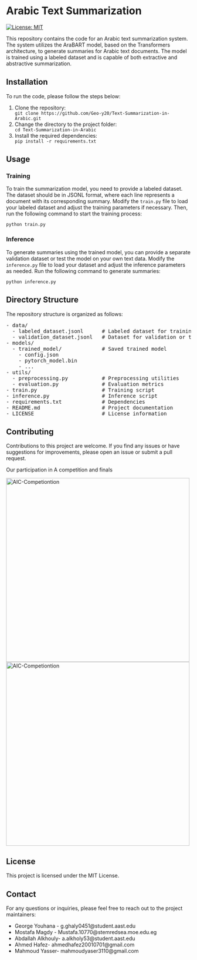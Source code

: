 <h1>Arabic Text Summarization</h1>

[![License: MIT](https://img.shields.io/badge/License-MIT-yellow.svg)](https://opensource.org/licenses/MIT)

<p>This repository contains the code for an Arabic text summarization system. The system utilizes the AraBART model, based on the Transformers architecture, to generate summaries for Arabic text documents. The model is trained using a labeled dataset and is capable of both extractive and abstractive summarization.</p>

<h2>Installation</h2>

<p>To run the code, please follow the steps below:</p>

<ol>
  <li>Clone the repository:</li>
  <code>git clone https://github.com/Geo-y20/Text-Summarization-in-Arabic.git</code>
  <li>Change the directory to the project folder:</li>
  <code>cd Text-Summarization-in-Arabic</code>
  <li>Install the required dependencies:</li>
  <code>pip install -r requirements.txt</code>
</ol>

<h2>Usage</h2>

<h3>Training</h3>

<p>To train the summarization model, you need to provide a labeled dataset. The dataset should be in JSONL format, where each line represents a document with its corresponding summary. Modify the <code>train.py</code> file to load your labeled dataset and adjust the training parameters if necessary. Then, run the following command to start the training process:</p>
<code>python train.py</code>

<h3>Inference</h3>

<p>To generate summaries using the trained model, you can provide a separate validation dataset or test the model on your own text data. Modify the <code>inference.py</code> file to load your dataset and adjust the inference parameters as needed. Run the following command to generate summaries:</p>
<code>python inference.py</code>

<h2>Directory Structure</h2>

<p>The repository structure is organized as follows:</p>

<pre>
- data/
  - labeled_dataset.jsonl      # Labeled dataset for training
  - validation_dataset.jsonl   # Dataset for validation or testing
- models/
  - trained_model/             # Saved trained model
    - config.json
    - pytorch_model.bin
    - ...
- utils/
  - preprocessing.py           # Preprocessing utilities
  - evaluation.py              # Evaluation metrics
- train.py                     # Training script
- inference.py                 # Inference script
- requirements.txt             # Dependencies
- README.md                    # Project documentation
- LICENSE                      # License information
</pre>

<h2>Contributing</h2>

<p>Contributions to this project are welcome. If you find any issues or have suggestions for improvements, please open an issue or submit a pull request.</p>

<p>Our participation in A competition and finals</p>
<img src="https://aic.conferences.ekb.eg/data/cnf1698082066/imfiles/img1700739032.jpg"  width="500" alt="AIC-Competiontion">
<img src="https://aic.conferences.ekb.eg/data/cnf1698082066/imfiles/img1700739252.jpg"  width="500" alt="AIC-Competiontion">


<h2>License</h2>

<p>This project is licensed under the MIT License.</p>

<h2>Contact</h2>

<p>For any questions or inquiries, please feel free to reach out to the project maintainers:</p>

<ul>
  <li>George Youhana - g.ghaly0451@student.aast.edu</li>
  <li>Mostafa Magdy - Mustafa.10770@stemredsea.moe.edu.eg </li>
  <li>Abdallah Alkhouly- a.alkholy53@student.aast.edu</li>
  <li>Ahmed Hafez- ahmedhafez20010701@gmail.com</li>
  <li>Mahmoud Yasser- mahmoudyaser3110@gmail.com </li>
</ul>
